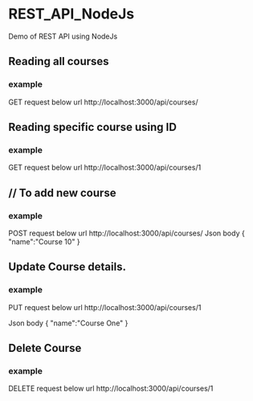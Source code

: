# REST_API_NodeJs
Demo of REST API using NodeJs

## Reading all courses
### example 
GET request below url
http://localhost:3000/api/courses/

## Reading specific course using ID
### example
GET request below url
http://localhost:3000/api/courses/1 

## // To add new course
### example 
POST request below url
http://localhost:3000/api/courses/
Json body
{
    "name":"Course 10"
}

## Update Course details.
### example 
PUT request below url
http://localhost:3000/api/courses/1

Json body
{
    "name":"Course One"
}

## Delete Course 
### example 
DELETE request below url
http://localhost:3000/api/courses/1
